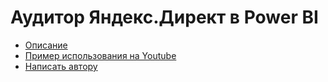 # Аудитор Яндекс.Директ в Power BI

- [Описание](https://zen.yandex.ru/media/id/5b79b78c5d4ed100a9278752/besplatnyi-auditor-iandeksdirekt-ispravte-svoi-oshibki-5b98ff4f602fad00ad9ab354?fbclid=IwAR2_xZJvXpJkvXc23X6asFq0S5zsikwU3emKIew75jOTYH0oGRWQ3K9oQo8)
- [Пример использования на Youtube](https://youtu.be/GHs3ujBB4-4)
- [Написать автору](https://t.me/alexdirect)

